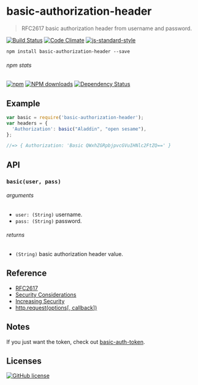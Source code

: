 # basic-authorization-header
> RFC2617 basic authorization header from username and password.

[![Build Status](http://img.shields.io/travis/wilmoore/basic-authorization-header.js.svg)](https://travis-ci.org/wilmoore/basic-authorization-header.js) [![Code Climate](https://codeclimate.com/github/wilmoore/basic-authorization-header.js/badges/gpa.svg)](https://codeclimate.com/github/wilmoore/basic-authorization-header.js) [![js-standard-style](https://img.shields.io/badge/code%20style-standard-brightgreen.svg?style=flat)](https://github.com/feross/standard)

```shell
npm install basic-authorization-header --save
```

###### npm stats

[![npm](https://img.shields.io/npm/v/basic-authorization-header.svg)](https://www.npmjs.org/package/basic-authorization-header) [![NPM downloads](http://img.shields.io/npm/dm/basic-authorization-header.svg)](https://www.npmjs.org/package/basic-authorization-header) [![Dependency Status](https://gemnasium.com/wilmoore/basic-authorization-header.js.svg)](https://gemnasium.com/wilmoore/basic-authorization-header.js)

## Example

```js
var basic = require('basic-authorization-header');
var headers = {
  'Authorization': basic("Aladdin", "open sesame"),
};

//=> { Authorization: 'Basic QWxhZGRpbjpvcGVuIHNlc2FtZQ==' }
```

## API

### `basic(user, pass)`

###### arguments

 * `user: (String)` username.
 * `pass: (String)` password.

###### returns

 * `(String)` basic authorization header value.

## Reference

- [RFC2617](https://tools.ietf.org/html/rfc2617#section-2)
- [Security Considerations](https://tools.ietf.org/html/rfc2617#section-4)
- [Increasing Security](http://security.stackexchange.com/a/27881/72283)
- [http.request(options[, callback])](https://nodejs.org/api/http.html#http_http_request_options_callback)

## Notes

If you just want the token, check out [basic-auth-token](https://www.npmjs.com/package/basic-auth-token).

## Licenses

[![GitHub license](https://img.shields.io/github/license/wilmoore/basic-authorization-header.js.svg)]()
